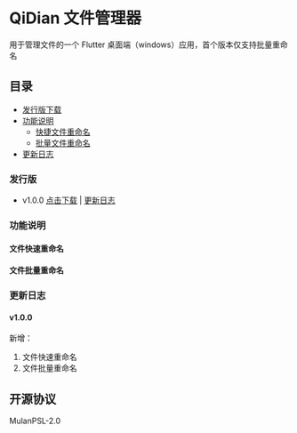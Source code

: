 # QiDian 文件管理器

用于管理文件的一个 Flutter 桌面端（windows）应用，首个版本仅支持批量重命名

## 目录

- [发行版下载](#发行版)
- [功能说明](#功能说明)
  - [快捷文件重命名](#快捷文件重命名)
  - [批量文件重命名](#批量文件重命名)
- [更新日志](#更新日志)

### 发行版

- v1.0.0  [点击下载](#https://wwb.lanzn.com/ij09d1ro0ejg) | [更新日志](#v1.0.0)

### 功能说明

#### 文件快速重命名



#### 文件批量重命名



### 更新日志

#### v1.0.0

新增：

1. 文件快速重命名
2. 文件批量重命名

## 开源协议

MulanPSL-2.0
